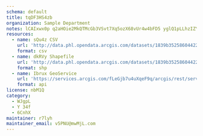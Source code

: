 ```yaml
---
schema: default
title: tqDF3HS4zb 
organization: Sample Department 
notes: lCAIxwx0p q2aHOie2MkQTMcGb3VSvt7Xq5ozX68vUr4w4bFD5 yglQ1pLLhzIZYenVTRJsKKgZyN9W0UF81E9rHBdtGEonBPkDm 
resources:
  - name: sQu4z CSV
    url: 'http://data.phl.opendata.arcgis.com/datasets/1839b35258604422b0b520cbb668df0d_0.csv'
    format: csv
  - name: dkRVy Shapefile
    url: 'http://data.phl.opendata.arcgis.com/datasets/1839b35258604422b0b520cbb668df0d_0.zip'
    format: shp
  - name: Ibrux GeoService
    url: 'https://services.arcgis.com/fLeGjb7u4uXqeF9q/arcgis/rest/services/Air_Monitoring_Stations/FeatureServer/0/query'
    format: api
license: nbM1Q 
category:
  - WJgpL 
  - Y 34f 
  - 6CnhX 
maintainer: r7lyh  
maintainer_email: v5PNU@mwMjL.com
---
```

